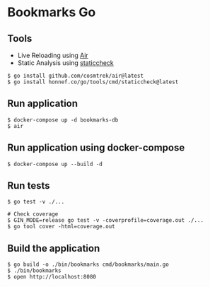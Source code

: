 # Bookmarks Go

## Tools 
* Live Reloading using [Air](https://github.com/cosmtrek/air)
* Static Analysis using [staticcheck](https://staticcheck.dev/)

```shell
$ go install github.com/cosmtrek/air@latest
$ go install honnef.co/go/tools/cmd/staticcheck@latest
```

## Run application

```shell
$ docker-compose up -d bookmarks-db
$ air
```

## Run application using docker-compose

```shell
$ docker-compose up --build -d
```

## Run tests

```shell
$ go test -v ./...

# Check coverage
$ GIN_MODE=release go test -v -coverprofile=coverage.out ./...
$ go tool cover -html=coverage.out
```

## Build the application

```shell
$ go build -o ./bin/bookmarks cmd/bookmarks/main.go
$ ./bin/bookmarks
$ open http://localhost:8080
```
